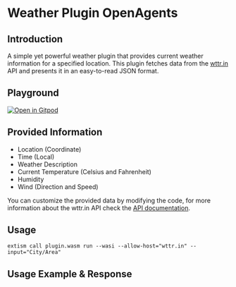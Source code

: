 # Weather Plugin OpenAgents

## Introduction

A simple yet powerful weather plugin that provides current weather information for a specified location. This plugin fetches data from the [wttr.in](https://wttr.in/) API and presents it in an easy-to-read JSON format.

## Playground
[![Open in Gitpod](https://gitpod.io/button/open-in-gitpod.svg)](https://gitpod.io/#https://github.com/yuzurushX/Weather-Plugin-OpenAgents)

## Provided Information 
- Location (Coordinate)
- Time (Local)
- Weather Description
- Current Temperature (Celsius and Fahrenheit)
- Humidity
- Wind (Direction and Speed)

You can customize the provided data by modifying the code, for more information about the wttr.in API check the [API documentation](https://github.com/chubin/wttr.in#json-output).

## Usage
```
extism call plugin.wasm run --wasi --allow-host="wttr.in" --input="City/Area"
```

## Usage Example & Response
